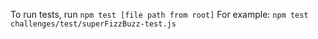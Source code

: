 To run tests, run `npm test [file path from root]`
For example: `npm test challenges/test/superFizzBuzz-test.js`
